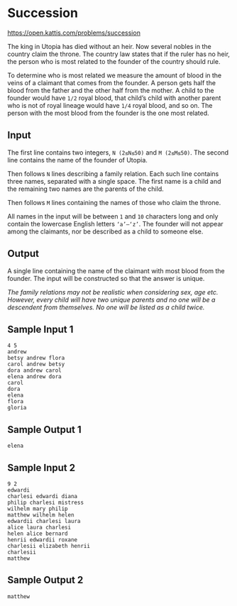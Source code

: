 # Succession
https://open.kattis.com/problems/succession

The king in Utopia has died without an heir. Now several nobles in the country claim the throne. The country law states that if the ruler has no heir, the person who is most related to the founder of the country should rule.

To determine who is most related we measure the amount of blood in the veins of a claimant that comes from the founder. A person gets half the blood from the father and the other half from the mother. A child to the founder would have `1/2` royal blood, that child’s child with another parent who is not of royal lineage would have `1/4` royal blood, and so on. The person with the most blood from the founder is the one most related.

## Input
The first line contains two integers, `N (2≤N≤50)` and `M (2≤M≤50)`. The second line contains the name of the founder of Utopia.

Then follows `N` lines describing a family relation. Each such line contains three names, separated with a single space. The first name is a child and the remaining two names are the parents of the child.

Then follows `M` lines containing the names of those who claim the throne.

All names in the input will be between `1` and `10` characters long and only contain the lowercase English letters `‘a’–‘z’`. The founder will not appear among the claimants, nor be described as a child to someone else.

## Output
A single line containing the name of the claimant with most blood from the founder. The input will be constructed so that the answer is unique.

*The family relations may not be realistic when considering sex, age etc. However, every child will have two unique parents and no one will be a descendent from themselves. No one will be listed as a child twice.*

## Sample Input 1
```
4 5
andrew
betsy andrew flora
carol andrew betsy
dora andrew carol
elena andrew dora
carol
dora
elena
flora
gloria
```

## Sample Output 1
```
elena
```

## Sample Input 2
```
9 2
edwardi
charlesi edwardi diana
philip charlesi mistress
wilhelm mary philip
matthew wilhelm helen
edwardii charlesi laura
alice laura charlesi
helen alice bernard
henrii edwardii roxane
charlesii elizabeth henrii
charlesii
matthew
```

## Sample Output 2
```
matthew
```